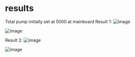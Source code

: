 # results
Total pump initially set at 5000 at mainboard
Result 1: 
![image](https://github.com/codecinn27/os_assignment_petrol_system/assets/103735025/f1fe656c-3d63-4f47-8d91-79b7fd0ee210)

![image](https://github.com/codecinn27/os_assignment_petrol_system/assets/103735025/f15da7c4-16b2-4057-908f-1e6854d06807)

Result 2:
![image](https://github.com/codecinn27/os_assignment_petrol_system/assets/103735025/b74a0c12-2d71-4a4c-8079-48ffb40bf9f3)

![image](https://github.com/codecinn27/os_assignment_petrol_system/assets/103735025/6a8b98b6-e732-4b52-9943-f93a2f246651)

